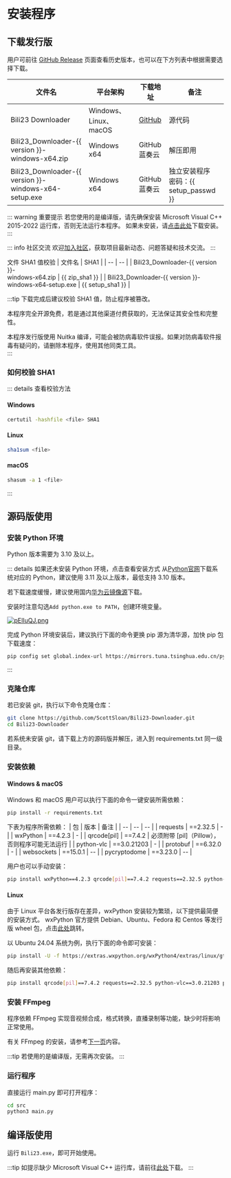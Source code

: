 <script setup>
    import { version, zip_url, setup_url, setup_passwd, zip_sha1, setup_sha1 } from '../../project.json'
    
    let release_asset_zip = `Bili23_Downloader-${version}-windows-x64.zip`
    let release_asset_setup = `Bili23_Downloader-${version}-windows-x64-setup.exe`

    let release_asset_github = (version, file)=> {
        return `https://github.com/ScottSloan/Bili23-Downloader/releases/download/v${version}/${file}`
    }
</script>

# 安装程序
## 下载发行版
用户可前往 [GitHub Release](https://github.com/ScottSloan/Bili23-Downloader/releases/) 页面查看历史版本，也可以在下方列表中根据需要选择下载。

| 文件名 | 平台架构 | 下载地址 | 备注 |
| --- | --- | --- | --- |
| Bili23 Downloader | Windows、Linux、macOS | <a href="https://github.com/ScottSloan/Bili23-Downloader" target="_blank" rel="noreferer">GitHub</a>| 源代码 |
| <span>Bili23_Downloader-{{ version }}-</span><br><span>windows-x64.zip</span> | Windows x64 | <a :href="release_asset_github(version, release_asset_zip)" target="_blank" rel="noreferer">GitHub</a> <br> <a :href="zip_url" target="_blank" rel="noreferer">蓝奏云</a> | 解压即用 |
| <span>Bili23_Downloader-{{ version }}-</span><br><span>windows-x64-setup.exe</span> | Windows x64 | <a :href="release_asset_github(version, release_asset_setup)" target="_blank" rel="noreferer">GitHub</a> <br> <a :href="setup_url" target="_blank" rel="noreferer">蓝奏云</a> | 独立安装程序 <br> 密码：{{ setup_passwd }} |

::: warning 重要提示
若您使用的是编译版，请先确保安装 Microsoft Visual C++ 2015-2022 运行库，否则无法运行本程序。
如果未安装，请[点击此处](https://aka.ms/vs/17/release/vc_redist.x64.exe)下载安装。
:::

::: info 社区交流
欢迎[加入社区](https://bili23.scott-sloan.cn/doc/community.html)，获取项目最新动态、问题答疑和技术交流。
:::

文件 SHA1 值校验
| 文件名 | SHA1 |
| -- | -- |
| <span>Bili23_Downloader-{{ version }}-</span><br><span>windows-x64.zip</span> | {{ zip_sha1 }} |
| <span>Bili23_Downloader-{{ version }}-</span><br><span>windows-x64-setup.exe</span> | {{ setup_sha1 }} |

:::tip
下载完成后建议校验 SHA1 值，防止程序被篡改。  

本程序完全开源免费，若是通过其他渠道付费获取的，无法保证其安全性和完整性。  

本程序发行版使用 Nuitka 编译，可能会被防病毒软件误报。如果对防病毒软件报毒有疑问的，请删除本程序，使用其他同类工具。  
:::

### 如何校验 SHA1
::: details 查看校验方法
#### Windows
```bash
certutil -hashfile <file> SHA1
```

#### Linux
```bash
sha1sum <file>
```

#### macOS
```bash
shasum -a 1 <file>
```
:::

## 源码版使用
### 安装 Python 环境
Python 版本需要为 3.10 及以上。

::: details 如果还未安装 Python 环境，点击查看安装方式
从[Python官网](https://www.python.org/)下载系统对应的 Python，建议使用 3.11 及以上版本，最低支持 3.10 版本。  

若下载速度缓慢，建议使用国内[华为云镜像源](https://mirrors.huaweicloud.com/python/)下载。  

安装时注意勾选`Add python.exe to PATH`，创建环境变量。  

[![pElIuQJ.png](https://s21.ax1x.com/2025/02/23/pElIuQJ.png)](https://imgse.com/i/pElIuQJ)

完成 Python 环境安装后，建议执行下面的命令更换 pip 源为清华源，加快 pip 包下载速度：
```bash
pip config set global.index-url https://mirrors.tuna.tsinghua.edu.cn/pypi/web/simple
```
:::

### 克隆仓库
若已安装 git，执行以下命令克隆仓库：
```bash
git clone https://github.com/ScottSloan/Bili23-Downloader.git
cd Bili23-Downloader
```

若系统未安装 git，请下载上方的源码版并解压，进入到 requirements.txt 同一级目录。

### 安装依赖
#### Windows & macOS
Windows 和 macOS 用户可以执行下面的命令一键安装所需依赖：

```bash
pip install -r requirements.txt
```

下表为程序所需依赖：
| 包 | 版本 | 备注 |
| -- | -- | -- |
| requests | ==2.32.5 | - |
| wxPython | ==4.2.3 | - |
| qrcode[pil] | ==7.4.2 | 必须附带 [pil]（Pillow），否则程序可能无法运行 |
| python-vlc | ==3.0.21203 | - |
| protobuf | ==6.32.0 | - |
| websockets | ==15.0.1 | -- |
| pycryptodome | ==3.23.0 | -- |

用户也可以手动安装：
```bash
pip install wxPython==4.2.3 qrcode[pil]==7.4.2 requests==2.32.5 python-vlc==3.0.21203 protobuf==6.32.0 websockets==15.0.1 pycryptodome==3.23.0
```
#### Linux
由于 Linux 平台各发行版存在差异，wxPython 安装较为繁琐，以下提供最简便的安装方式。
wxPython 官方提供 Debian、Ubuntu、Fedora 和 Centos 等发行版 wheel 包，点击[此处](https://extras.wxpython.org/wxPython4/extras/linux/gtk3/)跳转。

以 Ubuntu 24.04 系统为例，执行下面的命令即可安装：
```bash
pip install -U -f https://extras.wxpython.org/wxPython4/extras/linux/gtk3/ubuntu-24.04/ wxPython
```

随后再安装其他依赖：
```bash
pip install qrcode[pil]==7.4.2 requests==2.32.5 python-vlc==3.0.21203 protobuf==6.32.0 websockets==15.0.1 pycryptodome==3.23.0
```

### 安装 FFmpeg
程序依赖 FFmpeg 实现音视频合成，格式转换，直播录制等功能，缺少时将影响正常使用。  

有关 FFmpeg 的安装，请参考[下一页](https://bili23.scott-sloan.cn/doc/install/ffmpeg.html)内容。  

:::tip
若使用的是编译版，无需再次安装。
:::

### 运行程序
直接运行 main.py 即可打开程序：

```bash
cd src
python3 main.py
```

## 编译版使用
运行 `Bili23.exe`，即可开始使用。 

:::tip
如提示缺少 Microsoft Visual C++ 运行库，请前往[此处](https://aka.ms/vs/17/release/vc_redist.x64.exe)下载。
:::
